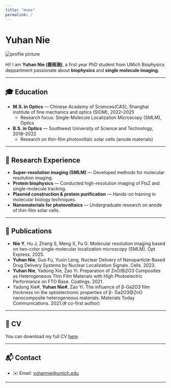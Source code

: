 ```yaml
---
title: "Home"
permalink: /
---
```


# Yuhan Nie  
![profile picture](images/profile.jpg) 

Hi! I am **Yuhan Nie (聂雨涵)**, a first year PhD student from UMich Biophysics deppartment passionate about **biophysics** and **single molecule imaging**.  

---

## 🎓 Education
- **M.S. in Optics** — Chinese Academy of Sciences(CAS), Shanghai institute of fine mechanics and optics (SIOM), 2022–2025  
  - Research focus: Single-Molecule Localization Microscopy (SMLM), Optics
- **B.S. in Optics** — Southwest University of Science and Technology, 2018–2022  
  - Research on thin-film photovoltaic solar cells (anode materials)  

---

## 🔬 Research Experience
- **Super-resolution imaging (SMLM)** — Developed methods for molecular resolution imaging.  
- **Protein biophysics** — Conducted high-resolution imaging of FtsZ and single-molecule tracking.  
- **Plasmid construction & protein purification** — Hands-on training in molecular biology techniques.  
- **Nanomaterials for photovoltaics** — Undergraduate research on anode of thin-film solar cells.  

---

## 📑 Publications
- **Nie Y**, Hu J, Zhang S, Meng X, Fu G. Molecular resolution imaging based on two-color single-molecular localization
microscopy (SMLM). Opt Express. 2025.  
- **Yuhan Nie**, Guo Fu, Yuxin Leng. Nuclear Delivery of Nanoparticle-Based Drug Delivery Systems by Nuclear
Localization Signals. Cells. 2023.
- **Yuhan Nie**, Yadong Xie, Zao Yi. Preparation of ZnO/Bi2O3 Composites as Heterogeneous Thin Film Materials with
High Photoelectric Performance on FTO Base. Coatings. 2021.
- Yadong Xie#, **Yuhan Nie#**, Zao Yi. The influence of β-Ga2O3 film thickness on the optoelectronic properties of β-
Ga2O3@ZnO nanocomposite heterogeneous materials. Materials Today Communications. 2021.(# co-first author)


---

## 📄 CV
You can download my full CV [here](files/CV_YuhanNie.pdf).  

---

## 📬 Contact
- ✉️ Email: yuhannie@umich.edu  


---

